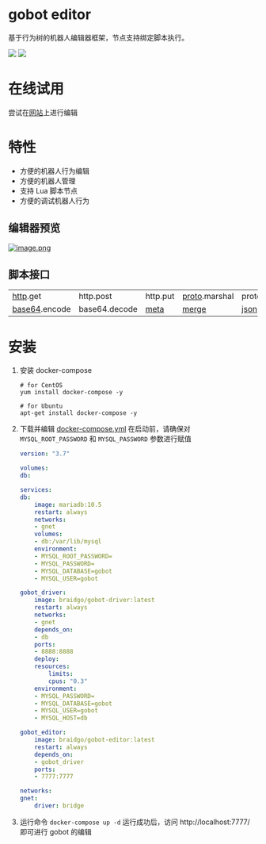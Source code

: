 # gobot editor
基于行为树的机器人编辑器框架，节点支持绑定脚本执行。


[![](https://img.shields.io/badge/%E6%96%87%E6%A1%A3-Doc-2ca5e0?style=flat&logo=github)](https://docs.gobot.fun/)
[![](https://img.shields.io/badge/Trello-Todo-2ca5e0?style=flat&logo=trello)](https://trello.com/b/8eDZ6h7n/)


# 在线试用
尝试在[网站](http://1.117.168.37:7777/)上进行编辑 

# 特性
* 方便的机器人行为编辑
* 方便的机器人管理
* 支持 Lua 脚本节点
* 方便的调试机器人行为

## 编辑器预览
[![image.png](https://i.postimg.cc/FFcBHwg5/image.png)](https://postimg.cc/5j43P7Rn)

## 脚本接口
||||||||
|-|-|-|-|-|-|-|
|[http](https://docs.gobot.fun/#/zh-cn/advance/script).get|http.post|http.put|[proto]().marshal|proto.unmarshal|[utils]().random|utils.uuid|
|[base64]().encode|base64.decode|[meta]()|[merge]()|[json]().encode|json.decode|more ...|

# 安装
1. 安装 docker-compose
    ```shell
    # for CentOS
    yum install docker-compose -y

    # for Ubuntu
    apt-get install docker-compose -y
    ```

2. 下载并编辑 [docker-compose.yml](https://github.com/pojol/gobot-driver/blob/develop/docker-compose.yml) 在启动前，请确保对 `MYSQL_ROOT_PASSWORD` 和 `MYSQL_PASSWORD` 参数进行赋值

    ```yaml
    version: "3.7"

    volumes:
    db:

    services:
    db:
        image: mariadb:10.5
        restart: always
        networks:
        - gnet
        volumes:
        - db:/var/lib/mysql
        environment:
        - MYSQL_ROOT_PASSWORD=
        - MYSQL_PASSWORD=
        - MYSQL_DATABASE=gobot
        - MYSQL_USER=gobot

    gobot_driver:
        image: braidgo/gobot-driver:latest
        restart: always
        networks:
        - gnet
        depends_on:
        - db
        ports:
        - 8888:8888
        deploy:
        resources:
            limits:
            cpus: "0.3"
        environment:
        - MYSQL_PASSWORD=
        - MYSQL_DATABASE=gobot
        - MYSQL_USER=gobot
        - MYSQL_HOST=db

    gobot_editor:
        image: braidgo/gobot-editor:latest
        restart: always
        depends_on:
        - gobot_driver
        ports:
        - 7777:7777

    networks:
    gnet:
        driver: bridge
    ```
3. 运行命令 `docker-compose up -d` 运行成功后，访问 http://localhost:7777/ 即可进行 gobot 的编辑

